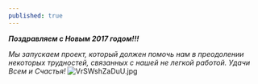 ```yaml
---
published: true
---
```

_**Поздравляем с Новым 2017 годом!!!**_

_Мы запускаем проект, который должен помочь нам в преодолении некоторых трудностей, связанных с нашей не легкой работой. Удачи Всем и Счастья!_
![VrSWshZaDuU.jpg]({{site.baseurl}}images/VrSWshZaDuU.jpg)
